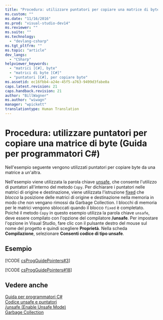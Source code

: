 ```yaml
---
title: "Procedura: utilizzare puntatori per copiare una matrice di byte (Guida per programmatori C#) | Microsoft Docs"
ms.custom: ""
ms.date: "11/16/2016"
ms.prod: "visual-studio-dev14"
ms.reviewer: ""
ms.suite: ""
ms.technology: 
  - "devlang-csharp"
ms.tgt_pltfrm: ""
ms.topic: "article"
dev_langs: 
  - "CSharp"
helpviewer_keywords: 
  - "matrici [C#], byte"
  - "matrici di byte [C#]"
  - "puntatori [C#], per copiare byte"
ms.assetid: ec16fbb4-a24e-45f5-a763-9499d3fabe0a
caps.latest.revision: 21
caps.handback.revision: 21
author: "BillWagner"
ms.author: "wiwagn"
manager: "wpickett"
translationtype: Human Translation
---
```

# Procedura: utilizzare puntatori per copiare una matrice di byte (Guida per programmatori C#)
Nell'esempio seguente vengono utilizzati puntatori per copiare byte da una matrice a un'altra.  
  
 Nell'esempio viene utilizzata la parola chiave [unsafe](../../../csharp/language-reference/keywords/unsafe.md), che consente l'utilizzo di puntatori all'interno del metodo `Copy`.  Per dichiarare i puntatori nelle matrici di origine e destinazione, viene utilizzata l'istruzione [fixed](../../../csharp/language-reference/keywords/fixed-statement.md) che *blocca* la posizione delle matrici di origine e destinazione nella memoria in modo che non vengano rimossi da Garbage Collection.  I blocchi di memoria per le matrici vengono sbloccati quando il blocco `fixed` è completato.  Poiché il metodo `Copy` in questo esempio utilizza la parola chiave `unsafe`, deve essere compilato con l'opzione del compilatore **\/unsafe**.  Per impostare l'opzione in Visual Studio, fare clic con il pulsante destro del mouse sul nome del progetto e quindi scegliere **Proprietà**.  Nella scheda **Compilazione**, selezionare **Consenti codice di tipo unsafe**.  
  
## Esempio  
 [!CODE [csProgGuidePointers#3](../CodeSnippet/VS_Snippets_VBCSharp/csProgGuidePointers#3)]  
  
 [!CODE [csProgGuidePointers#18](../CodeSnippet/VS_Snippets_VBCSharp/csProgGuidePointers#18)]  
  
## Vedere anche  
 [Guida per programmatori C\#](../../../csharp/programming-guide/index.md)   
 [Codice unsafe e puntatori](../../../csharp/programming-guide/unsafe-code-pointers/index.md)   
 [\/unsafe \(Enable Unsafe Mode\)](../../../csharp/language-reference/compiler-options/unsafe-compiler-option.md)   
 [Garbage Collection](../Topic/Garbage%20Collection.md)